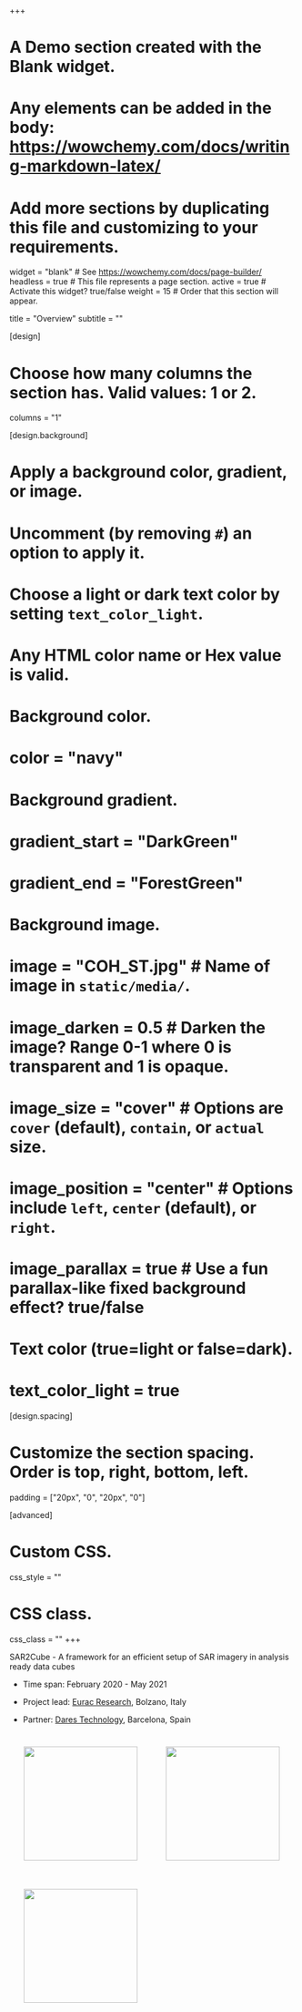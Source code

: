 +++
# A Demo section created with the Blank widget.
# Any elements can be added in the body: https://wowchemy.com/docs/writing-markdown-latex/
# Add more sections by duplicating this file and customizing to your requirements.

widget = "blank"  # See https://wowchemy.com/docs/page-builder/
headless = true  # This file represents a page section.
active = true  # Activate this widget? true/false
weight = 15  # Order that this section will appear.

title = "Overview"
subtitle = ""

[design]
  # Choose how many columns the section has. Valid values: 1 or 2.
  columns = "1"

[design.background]
  # Apply a background color, gradient, or image.
  #   Uncomment (by removing `#`) an option to apply it.
  #   Choose a light or dark text color by setting `text_color_light`.
  #   Any HTML color name or Hex value is valid.

  # Background color.
  # color = "navy"
  
  # Background gradient.
  # gradient_start = "DarkGreen"
  # gradient_end = "ForestGreen"
  
  # Background image.
  # image = "COH_ST.jpg"  # Name of image in `static/media/`.
  # image_darken = 0.5 # Darken the image? Range 0-1 where 0 is transparent and 1 is opaque.
  # image_size = "cover"  #  Options are `cover` (default), `contain`, or `actual` size.
  # image_position = "center"  # Options include `left`, `center` (default), or `right`.
  # image_parallax = true  # Use a fun parallax-like fixed background effect? true/false
  
  # Text color (true=light or false=dark).
  # text_color_light = true
  
[design.spacing]
  # Customize the section spacing. Order is top, right, bottom, left.
  padding = ["20px", "0", "20px", "0"]

[advanced]
 # Custom CSS. 
 css_style = ""
 
 # CSS class.
 css_class = ""
+++

<span>
SAR2Cube - A framework for an efficient setup of SAR imagery in analysis ready data cubes
    
- Time span: February 2020 - May 2021

- Project lead: [Eurac Research](https://www.eurac.edu/en/research/mountains/remsen/Pages/default.aspx), Bolzano, Italy

- Partner: [Dares Technology](http://dares.tech/), Barcelona, Spain
</span>

<div align="center">
    <img style="float:left; margin:25px" src="/media/logo_eurac.png" width=200px/>
    <img style="float:left; margin:25px" src="/media/dares_logo.png" width=200px/>
    <img style="float:left; margin:25px" src="/media/esa_logo.png" width=200px/>
</div>